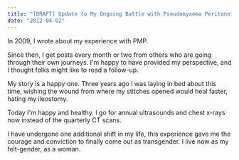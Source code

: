 ```yaml
---
title: "[DRAFT] Update to My Ongoing Battle with Pseudomyxoma Peritonei (PMP)"
date: "2012-04-02"
---
```


In 2009, I wrote about my experience with PMP.

Since then, I get posts every month or two from others who are going through their own journeys. I'm happy to have provided my perspective, and I thought folks might like to read a follow-up.

My story is a happy one. Three years ago I was laying in bed about this time, wishing the wound from where my stitches opened would heal faster, hating my ileostomy.

Today I'm happy and healthy. I go for annual ultrasounds and chest x-rays now instead of the quarterly CT scans.

I have undergone one additional shift in my life, this experience gave me the courage and conviction to finally come out as transgender. I live now as my felt-gender, as a woman.

